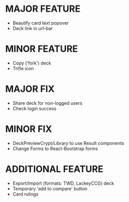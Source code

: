 # MAJOR FEATURE
* Beautify card text popover
* Deck link in url-bar
# MINOR FEATURE
* Copy ('fork') deck
* Trifle icon

# MAJOR FIX
* Share deck for non-logged users
* Check login success
# MINOR FIX
* DeckPreviewCrypt/Library to use Result components
* Change Forms to React-Bootstrap forms

# ADDITIONAL FEATURE
* Export/Import (formats: TWD, LackeyCCG) deck
* Temporary 'add to compare' button
* Card rulings
